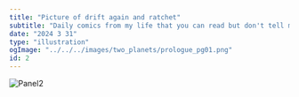 ```yaml
---
title: "Picture of drift again and ratchet"
subtitle: "Daily comics from my life that you can read but don't tell me about what you think about them."
date: "2024 3 31"
type: "illustration"
ogImage: "../../../images/two_planets/prologue_pg01.png"
id: 2
---
```


![Panel2](/illustrations/dratchet5.png)